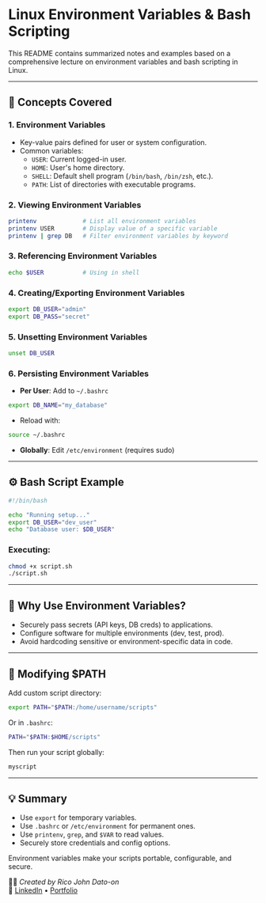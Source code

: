 
# Linux Environment Variables & Bash Scripting

This README contains summarized notes and examples based on a comprehensive lecture on environment variables and bash scripting in Linux.

---

## 🧠 Concepts Covered

### 1. **Environment Variables**
- Key-value pairs defined for user or system configuration.
- Common variables:
  - `USER`: Current logged-in user.
  - `HOME`: User's home directory.
  - `SHELL`: Default shell program (`/bin/bash`, `/bin/zsh`, etc.).
  - `PATH`: List of directories with executable programs.

### 2. **Viewing Environment Variables**
```bash
printenv             # List all environment variables
printenv USER        # Display value of a specific variable
printenv | grep DB   # Filter environment variables by keyword
```

### 3. **Referencing Environment Variables**
```bash
echo $USER           # Using in shell
```

### 4. **Creating/Exporting Environment Variables**
```bash
export DB_USER="admin"
export DB_PASS="secret"
```

### 5. **Unsetting Environment Variables**
```bash
unset DB_USER
```

### 6. **Persisting Environment Variables**
- **Per User**: Add to `~/.bashrc`
```bash
export DB_NAME="my_database"
```
- Reload with:
```bash
source ~/.bashrc
```

- **Globally**: Edit `/etc/environment` (requires sudo)

---

## ⚙️ Bash Script Example

```bash
#!/bin/bash

echo "Running setup..."
export DB_USER="dev_user"
echo "Database user: $DB_USER"
```

### Executing:
```bash
chmod +x script.sh
./script.sh
```

---

## 🔐 Why Use Environment Variables?
- Securely pass secrets (API keys, DB creds) to applications.
- Configure software for multiple environments (dev, test, prod).
- Avoid hardcoding sensitive or environment-specific data in code.

---

## 📁 Modifying $PATH

Add custom script directory:
```bash
export PATH="$PATH:/home/username/scripts"
```

Or in `.bashrc`:
```bash
PATH="$PATH:$HOME/scripts"
```

Then run your script globally:
```bash
myscript
```

---

## 💡 Summary
- Use `export` for temporary variables.
- Use `.bashrc` or `/etc/environment` for permanent ones.
- Use `printenv`, `grep`, and `$VAR` to read values.
- Securely store credentials and config options.

Environment variables make your scripts portable, configurable, and secure.


🧑‍💻 _Created by Rico John Dato-on_  
🔗 [LinkedIn](https://www.linkedin.com/in/rico-john-dato-on) • [Portfolio](https://ricodatoon.netlify.app)
